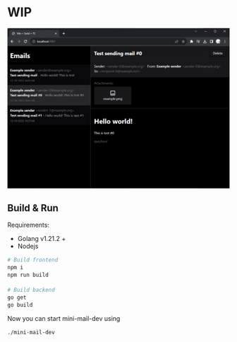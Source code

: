 # WIP

![Screenshot](/screenshot.png?raw=true "Screnshot")

## Build & Run

Requirements:

- Golang v1.21.2 +
- Nodejs

```bash
# Build frontend
npm i
npm run build

# Build backend
go get
go build
```

Now you can start mini-mail-dev using

```bash
./mini-mail-dev
```
